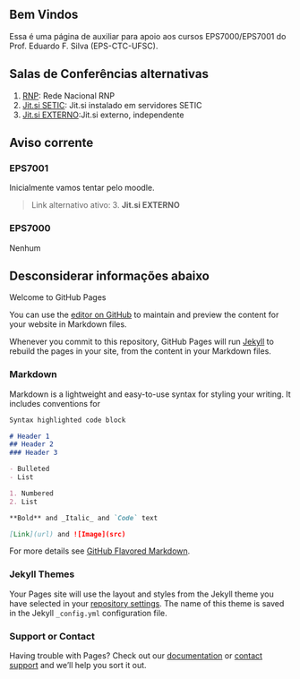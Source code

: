 ## Bem Vindos

Essa é uma página de auxiliar para apoio aos cursos EPS7000/EPS7001 do Prof. Eduardo F. Silva (EPS-CTC-UFSC).

## Salas de Conferências alternativas

1. [RNP](https://conferenciaweb.rnp.br/webconf/eduardo-ferreira-da): Rede Nacional RNP       
2. [Jit.si SETIC](https://reunioes.setic.ufsc.br/EduardoFSilva):  Jit.si instalado em servidores SETIC
3. [Jit.si EXTERNO](https://meet.jit.si/EduardoFSilva):Jit.si externo, independente

## Aviso corrente
### EPS7001
Inicialmente vamos tentar pelo moodle.
> Link alternativo ativo: 3. **Jit.si EXTERNO**

### EPS7000
  Nenhum

## Desconsiderar informações abaixo 

Welcome to GitHub Pages

You can use the [editor on GitHub](https://github.com/Efsilvaa/EPS7001/edit/gh-pages/docs/index.md) to maintain and preview the content for your website in Markdown files.

Whenever you commit to this repository, GitHub Pages will run [Jekyll](https://jekyllrb.com/) to rebuild the pages in your site, from the content in your Markdown files.

### Markdown

Markdown is a lightweight and easy-to-use syntax for styling your writing. It includes conventions for

```markdown
Syntax highlighted code block

# Header 1
## Header 2
### Header 3

- Bulleted
- List

1. Numbered
2. List

**Bold** and _Italic_ and `Code` text

[Link](url) and ![Image](src)
```

For more details see [GitHub Flavored Markdown](https://guides.github.com/features/mastering-markdown/).

### Jekyll Themes

Your Pages site will use the layout and styles from the Jekyll theme you have selected in your [repository settings](https://github.com/Efsilvaa/EPS7001/settings). The name of this theme is saved in the Jekyll `_config.yml` configuration file.

### Support or Contact

Having trouble with Pages? Check out our [documentation](https://docs.github.com/categories/github-pages-basics/) or [contact support](https://github.com/contact) and we’ll help you sort it out.
